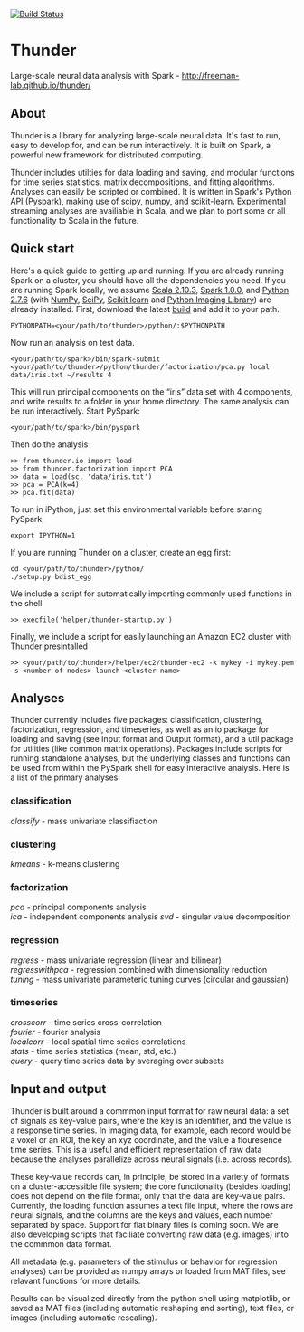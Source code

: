 [![Build Status](https://travis-ci.org/freeman-lab/thunder.png)](https://travis-ci.org/freeman-lab/thunder)

Thunder
=======

Large-scale neural data analysis with Spark - <http://freeman-lab.github.io/thunder/>

## About

Thunder is a library for analyzing large-scale neural data. It's fast to run, easy to develop for, and can be run interactively. It is built on Spark, a powerful new framework for distributed computing.

Thunder includes utilties for data loading and saving, and modular functions for time series statistics, matrix decompositions, and fitting algorithms. Analyses can easily be scripted or combined. It is written in Spark's Python API (Pyspark), making use of scipy, numpy, and scikit-learn. Experimental streaming analyses are availiable in Scala, and we plan to port some or all functionality to Scala in the future.

## Quick start

Here's a quick guide to getting up and running. If you are already running Spark on a cluster, you should have all the dependencies you need. If you are running Spark locally, we assume [Scala 2.10.3](http://www.scala-lang.org/download/2.10.3.html), [Spark 1.0.0](http://spark.incubator.apache.org/downloads.html), and [Python 2.7.6](http://www.python.org/download/releases/2.7.6/) (with [NumPy](http://www.numpy.org/), [SciPy](http://scipy.org/scipylib/index.html), [Scikit learn](http://scikit-learn.org/stable/) and [Python Imaging Library](http://www.pythonware.com/products/pil/)) are already installed. First, download the latest [build](https://github.com/freeman-lab/thunder/archive/master.zip) and add it to your path.

	PYTHONPATH=<your/path/to/thunder>/python/:$PYTHONPATH

Now run an analysis on test data.

	<your/path/to/spark>/bin/spark-submit <your/path/to/thunder>/python/thunder/factorization/pca.py local data/iris.txt ~/results 4

This will run principal components on the “iris” data set with 4 components, and write results to a folder in your home directory. The same analysis can be run interactively. Start PySpark:

	<your/path/to/spark>/bin/pyspark

Then do the analysis

	>> from thunder.io import load
	>> from thunder.factorization import PCA
	>> data = load(sc, 'data/iris.txt')
	>> pca = PCA(k=4)
	>> pca.fit(data)

To run in iPython, just set this environmental variable before staring PySpark:

	export IPYTHON=1

If you are running Thunder on a cluster, create an egg first:

	cd <your/path/to/thunder>/python/
	./setup.py bdist_egg

We include a script for automatically importing commonly used functions in the shell

	>> execfile('helper/thunder-startup.py')

Finally, we include a script for easily launching an Amazon EC2 cluster with Thunder presintalled

	>> <your/path/to/thunder>/helper/ec2/thunder-ec2 -k mykey -i mykey.pem -s <number-of-nodes> launch <cluster-name>

## Analyses

Thunder currently includes five packages: classification, clustering, factorization, regression, and timeseries, as well as an io package for loading and saving (see Input format and Output format), and a util package for utilities (like common matrix operations). Packages include scripts for running standalone analyses, but the underlying classes and functions can be used from within the PySpark shell for easy interactive analysis. Here is a list of the primary analyses:

### classification

_classify_ - mass univariate classifiaction

### clustering

_kmeans_ - k-means clustering

### factorization

_pca_ - principal components analysis  
_ica_ - independent components analysis
_svd_ - singular value decomposition

### regression

_regress_ - mass univariate regression (linear and bilinear)  
_regresswithpca_ - regression combined with dimensionality reduction  
_tuning_ - mass univariate parameteric tuning curves (circular and gaussian)  

### timeseries

_crosscorr_ - time series cross-correlation  
_fourier_ - fourier analysis  
_localcorr_ - local spatial time series correlations  
_stats_ - time series statistics (mean, std, etc.)  
_query_ - query time series data by averaging over subsets


## Input and output

Thunder is built around a commmon input format for raw neural data: a set of signals as key-value pairs, where the key is an identifier, and the value is a response time series. In imaging data, for example, each record would be a voxel or an ROI, the key an xyz coordinate, and the value a flouresence time series. This is a useful and efficient representation of raw data because the analyses parallelize across neural signals (i.e. across records). 

These key-value records can, in principle, be stored in a variety of formats on a cluster-accessible file system; the core functionality (besides loading) does not depend on the file format, only that the data are key-value pairs. Currently, the loading function assumes a text file input, where the rows are neural signals, and the columns are the keys and values, each number separated by space. Support for flat binary files is coming soon. We are also developing scripts that faciliate converting raw data (e.g. images) into the commmon data format.

All metadata (e.g. parameters of the stimulus or behavior for regression analyses) can be provided as numpy arrays or loaded from MAT files, see relavant functions for more details.

Results can be visualized directly from the python shell using matplotlib, or saved as MAT files (including automatic reshaping and sorting), text files, or images (including automatic rescaling).
